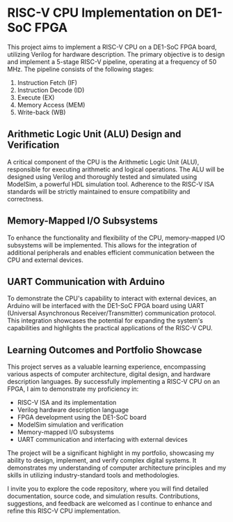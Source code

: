 # RISC-V CPU Implementation on DE1-SoC FPGA

This project aims to implement a RISC-V CPU on a DE1-SoC FPGA board, utilizing Verilog for hardware description. The primary objective is to design and implement a 5-stage RISC-V pipeline, operating at a frequency of 50 MHz. The pipeline consists of the following stages:

1. Instruction Fetch (IF)
2. Instruction Decode (ID)
3. Execute (EX)
4. Memory Access (MEM)
5. Write-back (WB)

## Arithmetic Logic Unit (ALU) Design and Verification

A critical component of the CPU is the Arithmetic Logic Unit (ALU), responsible for executing arithmetic and logical operations. The ALU will be designed using Verilog and thoroughly tested and simulated using ModelSim, a powerful HDL simulation tool. Adherence to the RISC-V ISA standards will be strictly maintained to ensure compatibility and correctness.

## Memory-Mapped I/O Subsystems

To enhance the functionality and flexibility of the CPU, memory-mapped I/O subsystems will be implemented. This allows for the integration of additional peripherals and enables efficient communication between the CPU and external devices.

## UART Communication with Arduino

To demonstrate the CPU's capability to interact with external devices, an Arduino will be interfaced with the DE1-SoC FPGA board using UART (Universal Asynchronous Receiver/Transmitter) communication protocol. This integration showcases the potential for expanding the system's capabilities and highlights the practical applications of the RISC-V CPU.

## Learning Outcomes and Portfolio Showcase

This project serves as a valuable learning experience, encompassing various aspects of computer architecture, digital design, and hardware description languages. By successfully implementing a RISC-V CPU on an FPGA, I aim to demonstrate my proficiency in:

- RISC-V ISA and its implementation
- Verilog hardware description language
- FPGA development using the DE1-SoC board
- ModelSim simulation and verification
- Memory-mapped I/O subsystems
- UART communication and interfacing with external devices

The project will be a significant highlight in my portfolio, showcasing my ability to design, implement, and verify complex digital systems. It demonstrates my understanding of computer architecture principles and my skills in utilizing industry-standard tools and methodologies.

I invite you to explore the code repository, where you will find detailed documentation, source code, and simulation results. Contributions, suggestions, and feedback are welcomed as I continue to enhance and refine this RISC-V CPU implementation.